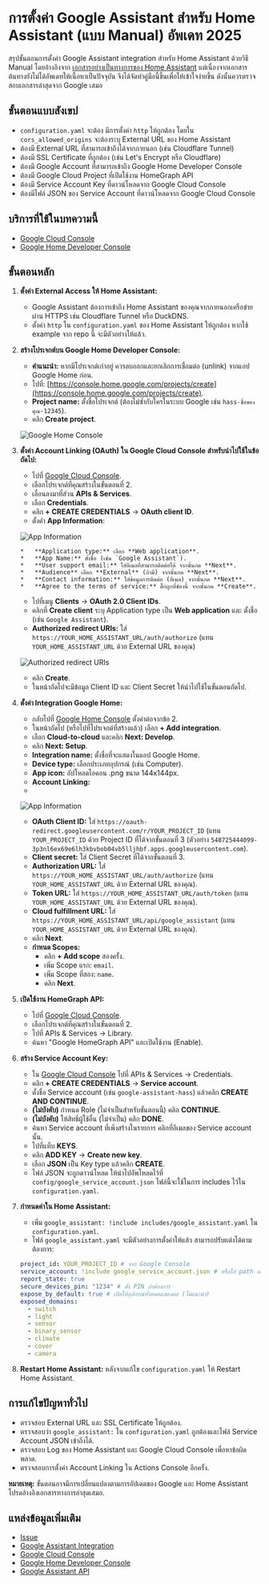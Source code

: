 # การตั้งค่า Google Assistant สำหรับ Home Assistant (แบบ Manual) อัพเดท 2025

สรุปขั้นตอนการตั้งค่า Google Assistant integration สำหรับ Home Assistant ด้วยวิธี Manual โดยอ้างอิงจาก [เอกสารอย่างเป็นทางการของ Home Assistant](https://www.home-assistant.io/integrations/google_assistant/) แต่เนื่องจากเอกสารต้นทางยังไม่ได้อัพเดทให้เนื้อหาเป็นปัจจุบัน จึงได้จัดทำคู่มือนี้ขึ้นเพื่อให้เข้าใจง่ายขึ้น ดังนั้นควรตรวจสอบเอกสารล่าสุดจาก Google เสมอ

## ขั้นตอนแบบสังเขป

-   `configuration.yaml` จะต้อง มีการตั้งค่า `http` ให้ถูกต้อง โดยใน `cors_allowed_origins` จะต้องระบุ External URL ของ Home Assistant
-   ต้องมี External URL ที่สามารถเข้าถึงได้จากภายนอก (เช่น  Cloudflare Tunnel)
-   ต้องมี SSL Certificate ที่ถูกต้อง (เช่น Let's Encrypt  หรือ Cloudflare)
-   ต้องมี Google Account ที่สามารถเข้าถึง Google Home Developer Console
-   ต้องมี Google Cloud Project ที่เปิดใช้งาน HomeGraph API
-   ต้องมี Service Account Key ที่ดาวน์โหลดจาก Google Cloud Console
-   ต้องมีไฟล์ JSON ของ Service Account ที่ดาวน์โหลดจาก Google Cloud Console

## บริการที่ใช้ในบทความนี้

-   [Google Cloud Console](https://console.cloud.google.com/)
-   [Google Home Developer Console](https://console.home.google.com/)

## ขั้นตอนหลัก

1.  **ตั้งค่า External Access ให้ Home Assistant:**
    *   Google Assistant ต้องการเข้าถึง Home Assistant ของคุณจากภายนอกเครือข่ายผ่าน HTTPS เช่น Cloudflare Tunnel หรือ DuckDNS.
    *   ตั้งค่า `http` ใน `configuration.yaml` ของ Home Assistant ให้ถูกต้อง หากใช้ example จาก repo นี้ จะมีตัวอย่างให้แล้ว.

2.  **สร้างโปรเจกต์บน Google Home Developer Console:**
    *   **คำแนะนำ:** หากมีโปรเจกต์เก่าอยู่ ควรลบออกและยกเลิกการเชื่อมต่อ (unlink) จากแอป Google Home ก่อน.
    *   ไปที่: [https://console.home.google.com/projects/create](https://console.home.google.com/projects/create).
    *   **Project name:** ตั้งชื่อโปรเจกต์ (ต้องไม่ซ้ำกับใครในระบบ Google เช่น `hass-ชื่อของคุณ-12345`).
    *   คลิก **Create project**.
  
    ![Google Home Console](assets/google-home-1.png) 

3.  **ตั้งค่า Account Linking (OAuth) ใน Google Cloud Console สำหรับนำไปใช้ในข้อถัดไป:**
    *   ไปที่ [Google Cloud Console](https://console.cloud.google.com/).
    *   เลือกโปรเจกต์ที่คุณสร้างในขั้นตอนที่ 2.
    *   เลื่อนลงมาที่ส่วน **APIs & Services**.
    *   เลือก **Credentials**.
    *   คลิก **+ CREATE CREDENTIALS** -> **OAuth client ID**.
    *   ตั้งค่่า **App Information**:
  
    ![App Information](assets/google-home-3.png) 

        *   **Application type:** เลือก **Web application**.
        *   **App Name:** ตั้งชื่อ (เช่น `Google Assistant`).
        *   **User support email:** ใส่อีเมลที่สามารถติดต่อได้ จากนั้นกด **Next**.
        *   **Audience** เลือก **External** (ถ้ามี) จากนั้นกด **Next**.
        *   **Contact information:** ใส่ข้อมูลการติดต่อ (อีเมล) จากนั้นกด **Next**.
        *   **Agree to the terms of service:** ติ๊กถูกที่ช่องนี้ จากนั้นกด **Create**.
    *   ไปที่เมนู **Clients** -> **OAuth 2.0 Client IDs**.
    *   คลิกที่ **Create client** ระบุ Application type เป็น **Web application** และ ตั้งชื่อ (เช่น `Google Assistant`).
    *   **Authorized redirect URIs:** ใส่ `https://YOUR_HOME_ASSISTANT_URL/auth/authorize` (แทน `YOUR_HOME_ASSISTANT_URL` ด้วย External URL ของคุณ)
        
    ![Authorized redirect URIs](assets/google-home-2.png) 

    *   คลิก **Create**.
    *   ในหน้าถัดไปจะมีข้อมูล Client ID และ Client Secret ให้นำไปใช้ในขั้นตอนถัดไป.

4.  **ตั้งค่า Integration Google Home:**
    *   กลับไปที่ [Google Home Console](https://console.home.google.com) ตั้งค่าต่อจากข้อ 2.
    *   ในหน้าถัดไป (หรือไปที่โปรเจกต์ที่สร้างแล้ว) เลือก **+ Add integration**.
    *   เลือก **Cloud-to-cloud** และคลิก **Next: Develop**.
    *   คลิก **Next: Setup**.
    *   **Integration name:** ตั้งชื่อที่จะแสดงในแอป Google Home.
    *   **Device type:** เลือกประเภทอุปกรณ์ (เช่น Computer).
    *   **App icon:** อัปโหลดไอคอน .png ขนาด 144x144px.
    *   **Account Linking:**
    *   
    ![App Information](assets/google-home-4.png) 

    *   **OAuth Client ID:** ใส่ `https://oauth-redirect.googleusercontent.com/r/YOUR_PROJECT_ID` (แทน `YOUR_PROJECT_ID` ด้วย Project ID ที่ได้จากขั้นตอนที่ 3 (ตัวอย่าง `548725444099-3p3nl6ex69e6lh3kbvbob04vb5lljhbf.apps.googleusercontent.com`).
    *   **Client secret:** ใส่ Client Secret ที่ได้จากขั้นตอนที่ 3.
    *   **Authorization URL:** ใส่ `https://YOUR_HOME_ASSISTANT_URL/auth/authorize` (แทน `YOUR_HOME_ASSISTANT_URL` ด้วย External URL ของคุณ).
    *   **Token URL:** ใส่ `https://YOUR_HOME_ASSISTANT_URL/auth/token` (แทน `YOUR_HOME_ASSISTANT_URL` ด้วย External URL ของคุณ).
    *   **Cloud fulfillment URL:** ใส่ `https://YOUR_HOME_ASSISTANT_URL/api/google_assistant` (แทน `YOUR_HOME_ASSISTANT_URL` ด้วย External URL ของคุณ).
    *   คลิก **Next**.
    *   **กำหนด Scopes:**
        *   คลิก **+ Add scope** สองครั้ง.
        *   เพิ่ม Scope แรก: `email`.
        *   เพิ่ม Scope ที่สอง: `name`.
        *   คลิก **Next**.

5.  **เปิดใช้งาน HomeGraph API:**
    *   ไปที่ [Google Cloud Console](https://console.cloud.google.com/).
    *   เลือกโปรเจกต์ที่คุณสร้างในขั้นตอนที่ 2.
    *   ไปที่ APIs & Services -> Library.
    *   ค้นหา "Google HomeGraph API" และเปิดใช้งาน (Enable).

6.  **สร้าง Service Account Key:**
    *   ใน [Google Cloud Console](https://console.cloud.google.com/) ไปที่ APIs & Services -> Credentials.
    *   คลิก **+ CREATE CREDENTIALS** -> **Service account**.
    *   ตั้งชื่อ Service account (เช่น `google-assistant-hass`) แล้วคลิก **CREATE AND CONTINUE**.
    *   **(ไม่บังคับ)** กำหนด Role (ไม่จำเป็นสำหรับขั้นตอนนี้) คลิก **CONTINUE**.
    *   **(ไม่บังคับ)** ให้สิทธิ์ผู้ใช้อื่น (ไม่จำเป็น) คลิก **DONE**.
    *   ค้นหา Service account ที่เพิ่งสร้างในรายการ คลิกที่อีเมลของ Service account นั้น.
    *   ไปที่แท็บ **KEYS**.
    *   คลิก **ADD KEY** -> **Create new key**.
    *   เลือก **JSON** เป็น Key type แล้วคลิก **CREATE**.
    *   ไฟล์ JSON จะถูกดาวน์โหลด ให้นำไปอัพโหลดไว้ที่ `config/google_service_account.json` ไฟล์นี้จะใช้ในการ includes ไว้ใน `configuration.yaml`.

7.  **กำหนดค่าใน Home Assistant:**
    *   เพิ่ม `google_assistant: !include includes/google_assistant.yaml` ใน `configuration.yaml`.
    *   ไฟล์ `google_assistant.yaml` จะมีตัวอย่างการตั้งค่าให้แล้ว สามารถปรับแต่งได้ตามต้องการ:
      ```yaml
      project_id: YOUR_PROJECT_ID # จาก Google Console
      service_account: !include google_service_account.json # หรือใส่ path เต็ม
      report_state: true
      secure_devices_pin: "1234" # ตั้ง PIN ถ้าต้องการ
      expose_by_default: true # เปิดให้อุปกรณ์ทั้งหมดแสดงผล (ไม่แนะนำ)
      exposed_domains:
        - switch
        - light
        - sensor
        - binary_sensor
        - climate
        - cover
        - camera
      ```

8.  **Restart Home Assistant:** หลังจากแก้ไข `configuration.yaml` ให้ Restart Home Assistant.

## การแก้ไขปัญหาทั่วไป

*   ตรวจสอบ External URL และ SSL Certificate ให้ถูกต้อง.
*   ตรวจสอบว่า `google_assistant:` ใน `configuration.yaml` ถูกต้องและไฟล์ Service Account JSON เข้าถึงได้.
*   ตรวจสอบ Log ของ Home Assistant และ Google Cloud Console เพื่อหาข้อผิดพลาด.
*   ตรวจสอบการตั้งค่า Account Linking ใน Actions Console อีกครั้ง.

**หมายเหตุ:** ขั้นตอนอาจมีการเปลี่ยนแปลงตามการอัปเดตของ Google และ Home Assistant โปรดอ้างอิงเอกสารทางการล่าสุดเสมอ.

## แหล่งข้อมูลเพิ่มเติม
- [Issue](https://github.com/home-assistant/core/issues/132515)
- [Google Assistant Integration](https://www.home-assistant.io/integrations/google_assistant/)
- [Google Cloud Console](https://console.cloud.google.com/)
- [Google Home Developer Console](https://console.home.google.com/)
- [Google Assistant API](https://developers.google.com/assistant/sdk)